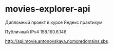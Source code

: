 # movies-explorer-api
Дипломный проект в курсе Яндекс практикум

Публичный IPv4 158.160.6.146

http://api.movie.antonovskaya.nomoredomains.sbs


